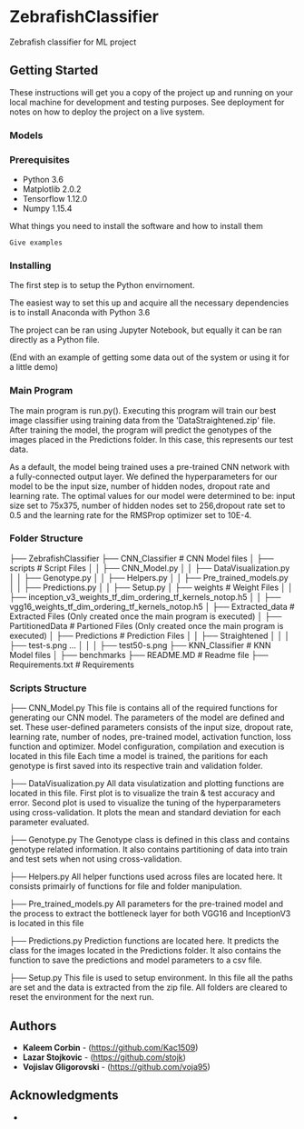 # ZebrafishClassifier

Zebrafish classifier for ML project

## Getting Started

These instructions will get you a copy of the project up and running on your local machine for development and testing purposes. See deployment for notes on how to deploy the project on a live system.


### Models

### Prerequisites

- Python 3.6
- Matplotlib 2.0.2
- Tensorflow 1.12.0
- Numpy 1.15.4

What things you need to install the software and how to install them

```
Give examples
```

### Installing

The first step is to setup the Python envirnoment.

The easiest way to set this up and acquire all the necessary dependencies is to install Anaconda with Python 3.6

The project can be ran using Jupyter Notebook, but equally it can be ran directly as a Python file.

(End with an example of getting some data out of the system or using it for a little demo)

### Main Program
The main program is run.py(). Executing this program will train our best image classifier using training data from the
'DataStraightened.zip' file. After training the model, the program will predict the genotypes of the images placed in the 
Predictions folder. In this case, this represents our test data.

As a default, the model being trained uses a pre-trained CNN network with a fully-connected output layer. We defined the 
hyperparameters for our model to be the input size, number of hidden nodes, dropout rate and learning rate. The optimal values for
our model were determined to be: input size set to 75x375, number of hidden nodes set to 256,dropout rate set to 0.5 and the learning
rate for the RMSProp optimizer set to 10E-4.



### Folder Structure
├── ZebrafishClassifier
  ├── CNN_Classifier                    # CNN Model files 
  │   ├── scripts                       # Script Files
  │   │   ├── CNN_Model.py
  │   │   ├── DataVisualization.py
  │   │   ├── Genotype.py
  │   │   ├── Helpers.py
  │   │   ├── Pre_trained_models.py
  │   │   ├── Predictions.py
  │   │   ├── Setup.py
  │   ├── weights                       # Weight Files
  │   │   ├── inception_v3_weights_tf_dim_ordering_tf_kernels_notop.h5
  │   │   ├── vgg16_weights_tf_dim_ordering_tf_kernels_notop.h5
  │   ├── Extracted_data                # Extracted Files (Only created once the main program is executed)
  │   ├── PartitionedData               # Partioned Files (Only created once the main program is executed)
  │   ├── Predictions                   # Prediction Files
  │   │   ├── Straightened
  │   │   │   ├── test-s.png
       ...
  │   │   │   ├── test50-s.png 
  ├── KNN_Classifier                    # KNN Model files
  │   ├── benchmarks
  ├── README.MD                         # Readme file 
  ├── Requirements.txt                  # Requirements 


### Scripts Structure
├── CNN_Model.py
This file is contains all of the required functions for generating our CNN model.
The parameters of the model are defined and set. These user-defined parameters 
consists of the input size, dropout rate, learning rate, number of nodes, pre-trained model,
activation function, loss function and optimizer.
Model configuration, compilation and execution is located in this file
Each time a model is trained, the paritions for each genotype is first saved into its
respective train and validation folder.

├── DataVisualization.py
All data visulatization and plotting functions are located in this file.
First plot is to visualize the train & test accuracy and error.
Second plot is used to visualize the tuning of the hyperparameters using cross-validation.
It plots the mean and standard deviation for each parameter evaluated.

├── Genotype.py
The Genotype class is defined in this class and contains genotype related information.
It also contains partitioning of data into train and test sets when not using 
cross-validation.

├── Helpers.py
All helper functions used across files are located here. It consists primairly of functions
for file and folder manipulation.

├── Pre_trained_models.py
All parameters for the pre-trained model and the process to extract the bottleneck layer for
both VGG16 and InceptionV3 is located in this file

├── Predictions.py
Prediction functions are located here. It predicts the class for the images located in the
Predictions folder. It also contains the function to save the predictions and model parameters
to a csv file.

├── Setup.py
This file is used to setup environment.
In this file all the paths are set and the data is extracted from the zip file.
All folders are cleared to reset the environment for the next run.

## Authors

* **Kaleem Corbin** - (https://github.com/Kac1509)
* **Lazar Stojkovic** - (https://github.com/stojk)
* **Vojislav Gligorovski** - (https://github.com/voja95)

## Acknowledgments

* 
